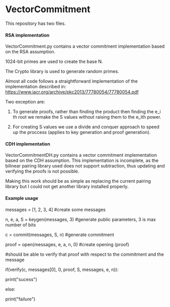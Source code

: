 # VectorCommitment

This repository has two files.

<h4>RSA implementation</h4>
VectorCommitment.py contains a vector commitment implementation based on the RSA assumption.

1024-bit primes are used to create the base N.

The Crypto library is used to generate random primes.

Almost all code follows a straightforward implementation of the implementation described in: https://www.iacr.org/archive/pkc2013/77780054/77780054.pdf

Two exception are:

1. To generate proofs, rather than finding the product then finding the e_i th root we remake the S values without raising them to the e_ith power.

2. For creating S values we use a divide and conquer approach to speed up the proccess (applies to key generation and proof generation).

<h4>CDH implementation</h4>
VectorCommitmentDH.py contains a vector commitment implementation based on the CDH assumption.
This implementation is incomplete, as the bilinear pairing library used does not support subtraction, thus updating and verifying the proofs is not possible. 

Making this work should be as simple as replacing the current pairing library but I could not get another library installed properly.


<h4>Example usage</h4>

messages = [1, 2, 3, 4] #create some messages

n, e, a, S = keygen(messages, 3) #generate public parameters, 3 is max number of bits

c = commit(messages, S, n) #generate commitment

proof = open(messages, e, a, n, 0) #create opening (proof)

#should be able to verify that proof with respect to the commitment and the message

if(verify(c, messages[0], 0, proof, S, messages, e, n)): 

  print("sucess")
  
else:
 
  print("failure")
